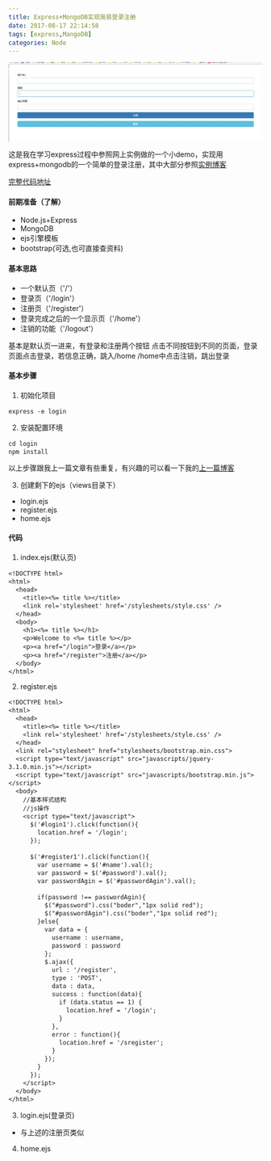 ```yaml
---
title: Express+MongoDB实现简易登录注册
date: 2017-08-17 22:14:58
tags: [express,MangoDB]
categories: Node
---
```

<img src="/img/2017-8-17/1.JPG" align="center" />

这是我在学习express过程中参照网上实例做的一个小demo，实现用express+mongodb的一个简单的登录注册，其中大部分参照[实例博客](http://blog.csdn.net/miss_ll/article/details/53927873)

[完整代码地址](https://github.com/wlfsmile/Node/tree/master/login)

<!-- more -->
#### 前期准备（了解）
+ Node.js+Express
+ MongoDB
+ ejs引擎模板
+ bootstrap(可选,也可直接查资料)

#### 基本思路
+ 一个默认页（'/'）
+ 登录页（'/login'）
+ 注册页（'/register'）
+ 登录完成之后的一个显示页（'/home'）
+ 注销的功能（'/logout'）

基本是默认页一进来，有登录和注册两个按钮
点击不同按钮到不同的页面，登录页面点击登录，若信息正确，跳入/home
/home中点击注销，跳出登录

#### 基本步骤
1. 初始化项目
```
express -e login
```

2. 安装配置环境
```
cd login
npm install
```

以上步骤跟我上一篇文章有些重复，有兴趣的可以看一下我的[上一篇博客](http://wlfsmile.win/2017/08/14/%E4%BD%BF%E7%94%A8Node.js-Express-%E7%AE%80%E6%98%93%E6%9D%A5%E5%8F%91%E6%9C%8D%E5%8A%A1%E7%AB%AF%E5%AE%9E%E4%BE%8B/#more)

3. 创建剩下的ejs（views目录下）
+ login.ejs
+ register.ejs
+ home.ejs

#### 代码
1. index.ejs(默认页)
```
<!DOCTYPE html>
<html>
  <head>
    <title><%= title %></title>
    <link rel='stylesheet' href='/stylesheets/style.css' />
  </head>
  <body>
    <h1><%= title %></h1>
    <p>Welcome to <%= title %></p>
    <p><a href="/login">登录</a></p>
    <p><a href="/register">注册</a></p>
  </body>
</html>

```

2. register.ejs
```
<!DOCTYPE html>
<html>
  <head>
    <title><%= title %></title>
    <link rel='stylesheet' href='/stylesheets/style.css' />
  </head>
  <link rel="stylesheet" href="stylesheets/bootstrap.min.css">  
  <script type="text/javascript" src="javascripts/jquery-3.1.0.min.js"></script>  
  <script type="text/javascript" src="javascripts/bootstrap.min.js"></script> 
  <body>
    //基本样式结构
    //js操作
    <script type="text/javascript">
      $('#login1').click(function(){
        location.href = '/login';
      });

      $('#register1').click(function(){
        var username = $('#name').val();
        var password = $('#password').val();
        var passwordAgin = $('#passwordAgin').val();

        if(password !== passwordAgin){
          $("#password").css("boder","1px solid red");  
          $("#passwordAgin").css("boder","1px solid red");  
        }else{
          var data = {
            username : username,
            password : password
          };
          $.ajax({
            url : '/register',
            type : 'POST',
            data : data,
            success : function(data){
              if (data.status == 1) {
                location.href = '/login';
              }
            },
            error : function(){ 
              location.href = '/sregister';
            }
          });
        }
      });
    </script>
  </body>
</html>

```

3. login.ejs(登录页)
+ 与上述的注册页类似

4. home.ejs
```

```
